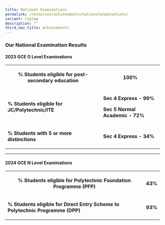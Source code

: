 ```yaml
---
title: National Examinations
permalink: /resources/achievements/nationalexaminations/
variant: tiptap
description: ""
third_nav_title: Achievements
---
```

<h3><strong>Our National Examination Results</strong></h3>
<h4><strong>2023 GCE O Level Examinations</strong></h4>
<table style="minWidth: 50px">
<colgroup>
<col>
<col>
</colgroup>
<tbody>
<tr>
<th rowspan="1" colspan="1">
<p><strong>% Students eligible for post-secondary education</strong>
</p>
</th>
<th rowspan="1" colspan="1">
<p>100%</p>
</th>
</tr>
<tr>
<td rowspan="1" colspan="1">
<p><strong>% Students eligible for JC/Polytechnic/ITE</strong>
</p>
</td>
<td rowspan="1" colspan="1">
<p><strong>Sec 4 Express - 99%</strong>
</p>
<p><strong>Sec 5 Normal Academic - 72%</strong>
</p>
</td>
</tr>
<tr>
<td rowspan="1" colspan="1">
<p><strong>% Students with 5 or more distinctions</strong>
</p>
</td>
<td rowspan="1" colspan="1">
<p><strong>Sec 4 Express - 34%</strong>
</p>
</td>
</tr>
</tbody>
</table>
<hr>
<p></p>
<h4><strong>2024 GCE N Level Examinations</strong></h4>
<table style="minWidth: 50px">
<colgroup>
<col>
<col>
</colgroup>
<tbody>
<tr>
<th rowspan="1" colspan="1">
<p><strong>% Students eligible for Polytechnic Foundation Programme (PFP)</strong>
</p>
</th>
<th rowspan="1" colspan="1">
<p>43%</p>
</th>
</tr>
<tr>
<td rowspan="1" colspan="1">
<p><strong>% Students eligible for Direct Entry Scheme to Polytechnic Programme (DPP)</strong>
</p>
</td>
<td rowspan="1" colspan="1">
<p><strong>93%</strong>
</p>
</td>
</tr>
</tbody>
</table>
<p></p>